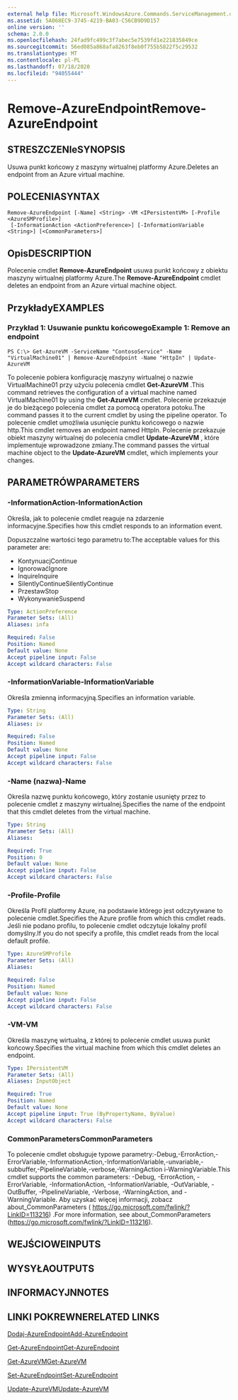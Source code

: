 ```yaml
---
external help file: Microsoft.WindowsAzure.Commands.ServiceManagement.dll-Help.xml
ms.assetid: 5A068EC9-3745-4219-BA03-C56CB9D9D157
online version: ''
schema: 2.0.0
ms.openlocfilehash: 24fad9fc499c3f7abec5e7539fd1e221835849ce
ms.sourcegitcommit: 56ed085a868afa8263f8eb0f755b5822f5c29532
ms.translationtype: MT
ms.contentlocale: pl-PL
ms.lasthandoff: 07/18/2020
ms.locfileid: "94055444"
---
```

# <span data-ttu-id="257c8-101">Remove-AzureEndpoint</span><span class="sxs-lookup"><span data-stu-id="257c8-101">Remove-AzureEndpoint</span></span>

## <span data-ttu-id="257c8-102">STRESZCZENIe</span><span class="sxs-lookup"><span data-stu-id="257c8-102">SYNOPSIS</span></span>
<span data-ttu-id="257c8-103">Usuwa punkt końcowy z maszyny wirtualnej platformy Azure.</span><span class="sxs-lookup"><span data-stu-id="257c8-103">Deletes an endpoint from an Azure virtual machine.</span></span>

## <span data-ttu-id="257c8-104">POLECENIA</span><span class="sxs-lookup"><span data-stu-id="257c8-104">SYNTAX</span></span>

```
Remove-AzureEndpoint [-Name] <String> -VM <IPersistentVM> [-Profile <AzureSMProfile>]
 [-InformationAction <ActionPreference>] [-InformationVariable <String>] [<CommonParameters>]
```

## <span data-ttu-id="257c8-105">Opis</span><span class="sxs-lookup"><span data-stu-id="257c8-105">DESCRIPTION</span></span>
<span data-ttu-id="257c8-106">Polecenie cmdlet **Remove-AzureEndpoint** usuwa punkt końcowy z obiektu maszyny wirtualnej platformy Azure.</span><span class="sxs-lookup"><span data-stu-id="257c8-106">The **Remove-AzureEndpoint** cmdlet deletes an endpoint from an Azure virtual machine object.</span></span>

## <span data-ttu-id="257c8-107">Przykłady</span><span class="sxs-lookup"><span data-stu-id="257c8-107">EXAMPLES</span></span>

### <span data-ttu-id="257c8-108">Przykład 1: Usuwanie punktu końcowego</span><span class="sxs-lookup"><span data-stu-id="257c8-108">Example 1: Remove an endpoint</span></span>
```
PS C:\> Get-AzureVM -ServiceName "ContosoService" -Name "VirtualMachine01" | Remove-AzureEndpoint -Name "HttpIn" | Update-AzureVM
```

<span data-ttu-id="257c8-109">To polecenie pobiera konfigurację maszyny wirtualnej o nazwie VirtualMachine01 przy użyciu polecenia cmdlet **Get-AzureVM** .</span><span class="sxs-lookup"><span data-stu-id="257c8-109">This command retrieves the configuration of a virtual machine named VirtualMachine01 by using the **Get-AzureVM** cmdlet.</span></span>
<span data-ttu-id="257c8-110">Polecenie przekazuje je do bieżącego polecenia cmdlet za pomocą operatora potoku.</span><span class="sxs-lookup"><span data-stu-id="257c8-110">The command passes it to the current cmdlet by using the pipeline operator.</span></span>
<span data-ttu-id="257c8-111">To polecenie cmdlet umożliwia usunięcie punktu końcowego o nazwie http.</span><span class="sxs-lookup"><span data-stu-id="257c8-111">This cmdlet removes an endpoint named HttpIn.</span></span>
<span data-ttu-id="257c8-112">Polecenie przekazuje obiekt maszyny wirtualnej do polecenia cmdlet **Update-AzureVM** , które implementuje wprowadzone zmiany.</span><span class="sxs-lookup"><span data-stu-id="257c8-112">The command passes the virtual machine object to the **Update-AzureVM** cmdlet, which implements your changes.</span></span>

## <span data-ttu-id="257c8-113">PARAMETRÓW</span><span class="sxs-lookup"><span data-stu-id="257c8-113">PARAMETERS</span></span>

### <span data-ttu-id="257c8-114">-InformationAction</span><span class="sxs-lookup"><span data-stu-id="257c8-114">-InformationAction</span></span>
<span data-ttu-id="257c8-115">Określa, jak to polecenie cmdlet reaguje na zdarzenie informacyjne.</span><span class="sxs-lookup"><span data-stu-id="257c8-115">Specifies how this cmdlet responds to an information event.</span></span>

<span data-ttu-id="257c8-116">Dopuszczalne wartości tego parametru to:</span><span class="sxs-lookup"><span data-stu-id="257c8-116">The acceptable values for this parameter are:</span></span>

- <span data-ttu-id="257c8-117">Kontynuacj</span><span class="sxs-lookup"><span data-stu-id="257c8-117">Continue</span></span>
- <span data-ttu-id="257c8-118">Ignorować</span><span class="sxs-lookup"><span data-stu-id="257c8-118">Ignore</span></span>
- <span data-ttu-id="257c8-119">Inquire</span><span class="sxs-lookup"><span data-stu-id="257c8-119">Inquire</span></span>
- <span data-ttu-id="257c8-120">SilentlyContinue</span><span class="sxs-lookup"><span data-stu-id="257c8-120">SilentlyContinue</span></span>
- <span data-ttu-id="257c8-121">Przestaw</span><span class="sxs-lookup"><span data-stu-id="257c8-121">Stop</span></span>
- <span data-ttu-id="257c8-122">Wykonywanie</span><span class="sxs-lookup"><span data-stu-id="257c8-122">Suspend</span></span>

```yaml
Type: ActionPreference
Parameter Sets: (All)
Aliases: infa

Required: False
Position: Named
Default value: None
Accept pipeline input: False
Accept wildcard characters: False
```

### <span data-ttu-id="257c8-123">-InformationVariable</span><span class="sxs-lookup"><span data-stu-id="257c8-123">-InformationVariable</span></span>
<span data-ttu-id="257c8-124">Określa zmienną informacyjną.</span><span class="sxs-lookup"><span data-stu-id="257c8-124">Specifies an information variable.</span></span>

```yaml
Type: String
Parameter Sets: (All)
Aliases: iv

Required: False
Position: Named
Default value: None
Accept pipeline input: False
Accept wildcard characters: False
```

### <span data-ttu-id="257c8-125">-Name (nazwa)</span><span class="sxs-lookup"><span data-stu-id="257c8-125">-Name</span></span>
<span data-ttu-id="257c8-126">Określa nazwę punktu końcowego, który zostanie usunięty przez to polecenie cmdlet z maszyny wirtualnej.</span><span class="sxs-lookup"><span data-stu-id="257c8-126">Specifies the name of the endpoint that this cmdlet deletes from the virtual machine.</span></span>

```yaml
Type: String
Parameter Sets: (All)
Aliases: 

Required: True
Position: 0
Default value: None
Accept pipeline input: False
Accept wildcard characters: False
```

### <span data-ttu-id="257c8-127">-Profile</span><span class="sxs-lookup"><span data-stu-id="257c8-127">-Profile</span></span>
<span data-ttu-id="257c8-128">Określa Profil platformy Azure, na podstawie którego jest odczytywane to polecenie cmdlet.</span><span class="sxs-lookup"><span data-stu-id="257c8-128">Specifies the Azure profile from which this cmdlet reads.</span></span>
<span data-ttu-id="257c8-129">Jeśli nie podano profilu, to polecenie cmdlet odczytuje lokalny profil domyślny.</span><span class="sxs-lookup"><span data-stu-id="257c8-129">If you do not specify a profile, this cmdlet reads from the local default profile.</span></span>

```yaml
Type: AzureSMProfile
Parameter Sets: (All)
Aliases: 

Required: False
Position: Named
Default value: None
Accept pipeline input: False
Accept wildcard characters: False
```

### <span data-ttu-id="257c8-130">-VM</span><span class="sxs-lookup"><span data-stu-id="257c8-130">-VM</span></span>
<span data-ttu-id="257c8-131">Określa maszynę wirtualną, z której to polecenie cmdlet usuwa punkt końcowy.</span><span class="sxs-lookup"><span data-stu-id="257c8-131">Specifies the virtual machine from which this cmdlet deletes an endpoint.</span></span>

```yaml
Type: IPersistentVM
Parameter Sets: (All)
Aliases: InputObject

Required: True
Position: Named
Default value: None
Accept pipeline input: True (ByPropertyName, ByValue)
Accept wildcard characters: False
```

### <span data-ttu-id="257c8-132">CommonParameters</span><span class="sxs-lookup"><span data-stu-id="257c8-132">CommonParameters</span></span>
<span data-ttu-id="257c8-133">To polecenie cmdlet obsługuje typowe parametry:-Debug,-ErrorAction,-ErrorVariable,-InformationAction,-InformationVariable,-unvariable,-subbuffer,-PipelineVariable,-verbose,-WarningAction i-WarningVariable.</span><span class="sxs-lookup"><span data-stu-id="257c8-133">This cmdlet supports the common parameters: -Debug, -ErrorAction, -ErrorVariable, -InformationAction, -InformationVariable, -OutVariable, -OutBuffer, -PipelineVariable, -Verbose, -WarningAction, and -WarningVariable.</span></span> <span data-ttu-id="257c8-134">Aby uzyskać więcej informacji, zobacz about_CommonParameters ( https://go.microsoft.com/fwlink/?LinkID=113216) .</span><span class="sxs-lookup"><span data-stu-id="257c8-134">For more information, see about_CommonParameters (https://go.microsoft.com/fwlink/?LinkID=113216).</span></span>

## <span data-ttu-id="257c8-135">WEJŚCIOWE</span><span class="sxs-lookup"><span data-stu-id="257c8-135">INPUTS</span></span>

## <span data-ttu-id="257c8-136">WYSYŁA</span><span class="sxs-lookup"><span data-stu-id="257c8-136">OUTPUTS</span></span>

## <span data-ttu-id="257c8-137">INFORMACYJN</span><span class="sxs-lookup"><span data-stu-id="257c8-137">NOTES</span></span>

## <span data-ttu-id="257c8-138">LINKI POKREWNE</span><span class="sxs-lookup"><span data-stu-id="257c8-138">RELATED LINKS</span></span>

[<span data-ttu-id="257c8-139">Dodaj-AzureEndpoint</span><span class="sxs-lookup"><span data-stu-id="257c8-139">Add-AzureEndpoint</span></span>](./Add-AzureEndpoint.md)

[<span data-ttu-id="257c8-140">Get-AzureEndpoint</span><span class="sxs-lookup"><span data-stu-id="257c8-140">Get-AzureEndpoint</span></span>](./Get-AzureEndpoint.md)

[<span data-ttu-id="257c8-141">Get-AzureVM</span><span class="sxs-lookup"><span data-stu-id="257c8-141">Get-AzureVM</span></span>](./Get-AzureVM.md)

[<span data-ttu-id="257c8-142">Set-AzureEndpoint</span><span class="sxs-lookup"><span data-stu-id="257c8-142">Set-AzureEndpoint</span></span>](./Set-AzureEndpoint.md)

[<span data-ttu-id="257c8-143">Update-AzureVM</span><span class="sxs-lookup"><span data-stu-id="257c8-143">Update-AzureVM</span></span>](./Update-AzureVM.md)


